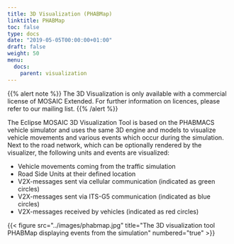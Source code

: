 ```yaml
---
title: 3D Visualization (PHABMap)
linktitle: PHABMap
toc: false
type: docs
date: "2019-05-05T00:00:00+01:00"
draft: false
weight: 50
menu:
  docs:
    parent: visualization
---
```


{{% alert note %}}
The 3D Visualization is only available with a commercial license of MOSAIC Extended. For further information on licences, please refer to our mailing list.
{{% /alert %}}

The Eclipse MOSAIC 3D Visualization Tool is based on the PHABMACS vehicle simulator and uses the same 3D
engine and models to visualize vehicle movements and various events which occur during the simulation.
Next to the road network, which can be optionally rendered by the visualizer, the following units and
events are visualized:

* Vehicle movements coming from the traffic simulation
* Road Side Units at their defined location
* V2X-messages sent via cellular communication (indicated as green circles)
* V2X-messages sent via ITS-G5 communication (indicated as blue circles)
* V2X-messages received by vehicles (indicated as red circles)

{{< figure src="../images/phabmap.jpg" title="The 3D visualization tool PHABMap displaying events from the simulation" numbered="true" >}}
